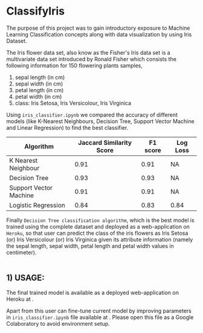 # ClassifyIris
The purpose of this project was to gain introductory exposure to Machine Learning Classification concepts along with data visualization by using Iris Dataset.

The Iris flower data set, also know as the Fisher's Iris data set is a multivariate data set introduced by Ronald Fisher which consists the following information for 150 flowering plants samples,

1) sepal length (in cm)
2) sepal width (in cm)
3) petal length (in cm)
4) petal width (in cm)
5) class: Iris Setosa, Iris Versicolour, Iris Virginica

Using ```iris_classifier.ipynb``` we compared the accuracy of different models (like  K-Nearest Neighbours, Decision Tree, Support Vector Machine and Linear Regression) to find the best classifier. 

| Algorithm               |  Jaccard Similarity Score  |  F1 score  |  Log Loss  |
|-------------------------|----------------------------|------------|------------|
| K Nearest Neighbour     | 0.91                       | 0.91       | NA         |
| Decision Tree           | 0.93                       | 0.93       | NA         |
| Support Vector Machine  | 0.91                       | 0.91       | NA         |
| Logistic Regression     | 0.84                       | 0.83       | 0.84       |

Finally ```Decision Tree classification algorithm```, which is the best model is trained using the complete dataset and deployed as a web-application on ```Heroku```, so that user can predict the class of the iris flowers as Iris Setosa (or) Iris Versicolour (or) Iris Virginica given its attribute information (namely the sepal length, sepal width, petal length and petal width values in centimeter).
<br><br>

## 1) USAGE:

The final trained model is available as a deployed web-application on Heroku at .

Apart from this user can fine-tune current model by improving parameters in ```iris_classifier.ipynb``` file available at . Please open this file as a Google Colaboratory to avoid environment setup.
<br><br><br>
